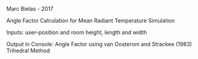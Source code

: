 Marc Bielas - 2017

Angle Factor Calculation for Mean Radiant Temperature Simulation

Inputs: user-position and room height, length and width

Output in Console: Angle Factor using van Oosterom and Strackee (1983) Trihedral Method

